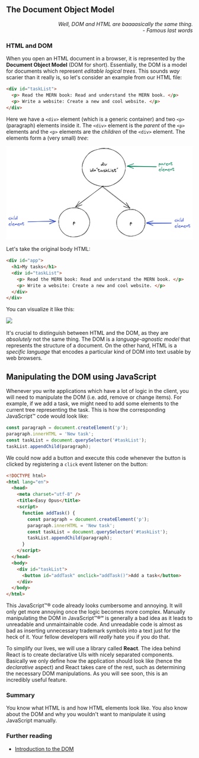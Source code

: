 ## The Document Object Model

<div style="text-align: right"> <i> Well, DOM and HTML are baaaasically the same thing. <br> - Famous last words </i> </div>

### HTML and DOM

When you open an HTML document in a browser, it is represented by the **Document Object Model** (DOM for short).
Essentially, the DOM is a model for documents which represent _editable logical trees_.
This sounds _way_ scarier than it really is, so let's consider an example from our HTML file:

```html
<div id="taskList">
  <p> Read the MERN book: Read and understand the MERN book. </p>
  <p> Write a website: Create a new and cool website. </p>
</div>
```

Here we have a `<div>` element (which is a generic container) and two `<p>` (paragraph) elements inside it.
The `<div>` element is the _parent_ of the `<p>` elements and the `<p>` elements are the _children_ of the `<div>` element.
The elements form a (very small) _tree_:

![](images/small_tree.png)

Let's take the original body HTML:

```html
<div id="app">
  <h1>My tasks</h1>
  <div id="taskList">
    <p> Read the MERN book: Read and understand the MERN book. </p>
    <p> Write a website: Create a new and cool website. </p>
  </div>
</div>
```

You can visualize it like this:

![](images/tree.png)

It's crucial to distinguish between HTML and the DOM, as they are _absolutely_ not the same thing.
The DOM is a _language-agnostic model_ that represents the structure of a document.
On the other hand, HTML is a _specific language_ that encodes a particular kind of DOM into text usable by web browsers.

## Manipulating the DOM using JavaScript

Whenever you write applications which have a lot of logic in the client, you will need to manipulate the DOM (i.e. add, remove or change items).
For example, if we add a task, we might need to add some elements to the current tree representing the task.
This is how the corresponding JavaScript™ code would look like:

```javascript
const paragraph = document.createElement('p');
paragraph.innerHTML = 'New task';
const taskList = document.querySelector('#taskList');
taskList.appendChild(paragraph);
```

We could now add a button and execute this code whenever the button is clicked by registering a `click` event listener on the button:

```html
<!DOCTYPE html>
<html lang="en">
  <head>
    <meta charset="utf-8" />
    <title>Easy Opus</title>
    <script>
      function addTask() {
        const paragraph = document.createElement('p');
        paragraph.innerHTML = 'New task';
        const taskList = document.querySelector('#taskList');
        taskList.appendChild(paragraph);
      }
    </script>
  </head>
  <body>
    <div id="taskList">
      <button id="addTask" onclick="addTask()">Add a task</button>
    </div>
  </body>
</html>
```

This JavaScript™® code already looks cumbersome and annoying.
It will only get more annoying once the logic becomes more complex.
Manually manipulating the DOM in JavaScript™®℠ is generally a bad idea as it leads to unreadable and unmaintainable code.
And unreadable code is almost as bad as inserting unnecessary trademark symbols into a text just for the heck of it.
Your fellow developers will _really_ hate you if you do that.

To simplify our lives, we will use a library called **React**.
The idea behind React is to create declarative UIs with nicely separated components.
Basically we only define how the application should look like (hence the _declarative_ aspect) and React takes care of the rest, such as determining the necessary DOM manipulations.
As you will see soon, this is an incredibly useful feature.

### Summary

You know what HTML is and how HTML elements look like. You also know about the DOM and why you wouldn't want to manipulate it using JavaScript manually.

### Further reading

- [Introduction to the DOM](https://developer.mozilla.org/en-US/docs/Web/API/Document_Object_Model/Introduction)
